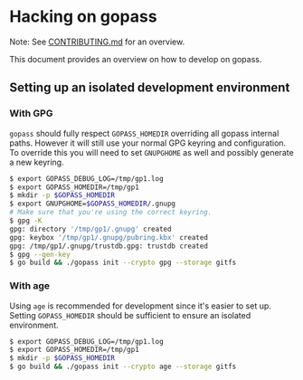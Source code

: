 # Hacking on gopass

Note: See [CONTRIBUTING.md](../CONTRIBUTING.md) for an overview.

This document provides an overview on how to develop on gopass.

## Setting up an isolated development environment

### With GPG

`gopass` should fully respect `GOPASS_HOMEDIR` overriding all gopass internal paths.
However it will still use your normal GPG keyring and configuration. To override this
you will need to set `GNUPGHOME` as well and possibly generate a new keyring.

```bash
$ export GOPASS_DEBUG_LOG=/tmp/gp1.log
$ export GOPASS_HOMEDIR=/tmp/gp1
$ mkdir -p $GOPASS_HOMEDIR
$ export GNUPGHOME=$GOPASS_HOMEDIR/.gnupg
# Make sure that you're using the correct keyring.
$ gpg -K
gpg: directory '/tmp/gp1/.gnupg' created
gpg: keybox '/tmp/gp1/.gnupg/pubring.kbx' created
gpg: /tmp/gp1/.gnupg/trustdb.gpg: trustdb created
$ gpg --gen-key
$ go build && ./gopass init --crypto gpg --storage gitfs
```

### With age

Using `age` is recommended for development since it's easier to set up. Setting
`GOPASS_HOMEDIR` should be sufficient to ensure an isolated environment.

```bash
$ export GOPASS_DEBUG_LOG=/tmp/gp1.log
$ export GOPASS_HOMEDIR=/tmp/gp1
$ mkdir -p $GOPASS_HOMEDIR
$ go build && ./gopass init --crypto age --storage gitfs
```
